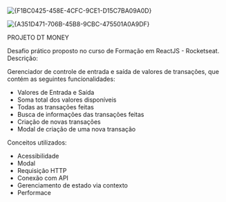 ![{F1BC0425-458E-4CFC-9CE1-D15C7BA09A0D}](https://github.com/user-attachments/assets/5948584f-d396-42d0-b1f7-256199ed9f04)

![{A351D471-706B-45B8-9CBC-475501A0A9DF}](https://github.com/user-attachments/assets/02512f77-ce3a-4da1-8ddc-ca8d54fa1984)



PROJETO DT MONEY

Desafio prático proposto no curso de Formação em ReactJS - Rocketseat.
Descrição:

Gerenciador de controle de entrada e saída de valores de transações, que contém as seguintes funcionalidades:

- Valores de Entrada e Saída
- Soma total dos valores disponíveis
- Todas as transações feitas
- Busca de informações das transações feitas
- Criação de novas transações
- Modal de criação de uma nova transação

Conceitos utilizados:

- Acessibilidade
- Modal
- Requisição HTTP
- Conexão com API
- Gerenciamento de estado via contexto
- Performace
